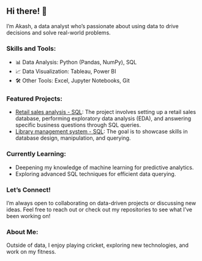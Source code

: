 ## Hi there! 👋
I’m Akash, a data analyst who’s passionate about using data to drive decisions and solve real-world problems.

### Skills and Tools:
- 📊 Data Analysis: Python (Pandas, NumPy), SQL
- 📈 Data Visualization: Tableau, Power BI
- 🛠️ Other Tools: Excel, Jupyter Notebooks, Git

### Featured Projects:
- [Retail sales analysis - SQL](https://github.com/akashmailar/Retail-sales-Analysis-using-SQL): The project involves setting up a retail sales database, performing exploratory data analysis (EDA), and answering specific business questions through SQL queries.
- [Library management system - SQL](https://github.com/akashmailar/Library-management-system-using-SQL): The goal is to showcase skills in database design, manipulation, and querying.

### Currently Learning:
- Deepening my knowledge of machine learning for predictive analytics.
- Exploring advanced SQL techniques for efficient data querying.

### Let’s Connect!
I’m always open to collaborating on data-driven projects or discussing new ideas. Feel free to reach out or check out my repositories to see what I’ve been working on!

### About Me:
Outside of data, I enjoy playing cricket, exploring new technologies, and work on my fitness.
